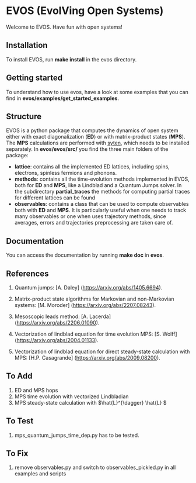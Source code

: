 # EVOS (EvolVing Open Systems)

Welcome to EVOS. Have fun with open systems!

## Installation 

To install EVOS, run **make install** in the evos directory.

## Getting started

To understand how to use evos, have a look at some examples that you can find in **evos/examples/get_started_examples**. 

## Structure

EVOS is a python package that computes the dynamics of open system either with exact diagonalization (**ED**) or with matrix-product states (**MPS**).
The **MPS** calculations are performed with [syten](https://syten.eu), which needs to be installed separately.
In **evos/evos/src/** you find the three main folders of the package:

- **lattice**: contains all the implemented ED lattices, including spins, electrons, spinless fermions and phonons.
- **methods**: contains all the time-evolution methods implemented in EVOS, both for **ED** and **MPS**, like a Lindblad and a Quantum Jumps solver. In the subdirectory **partial_traces** the methods for computing partial traces for different lattices can be found
- **observables**: contains a class that can be used to compute observables  both with **ED** and **MPS**. It is particularly useful when
one needs to track many observables or one when uses trajectory methods, since averages, errors and trajectories preprocessing are taken care of.


## Documentation

You can access the documentation by running **make doc** in **evos**.

## References

1. Quantum jumps: [A. Daley] (https://arxiv.org/abs/1405.6694).

2. Matrix-product state algorithms for Markovian and non-Markovian systems: [M. Moroder] (https://arxiv.org/abs/2207.08243).

3. Mesoscopic leads method: [A. Lacerda] (https://arxiv.org/abs/2206.01090).

4. Vectorization of lindblad equation for time evolution MPS: [S. Wolff] (https://arxiv.org/abs/2004.01133).

5. Vectorization of lindblad equation for direct steady-state calculation with MPS: [H.P. Casagrande] (https://arxiv.org/abs/2009.08200).

## To Add

1. ED and MPS hops
2. MPS time evolution with vectorized Lindbladian
3. MPS steady-state calculation with $\hat{L}^{\dagger} \hat{L} $

## To Test

1. mps_quantum_jumps_time_dep.py has to be tested.

## To Fix

1. remove observables.py and switch to observables_pickled.py in all examples and scripts